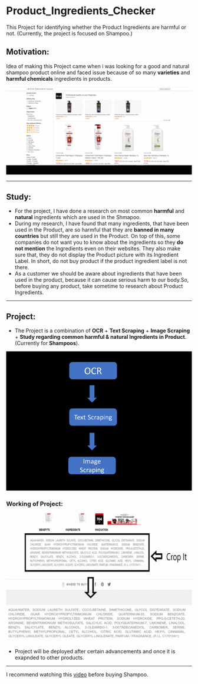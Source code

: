 # Product_Ingredients_Checker
This Project for identifying whether the Product Ingredients are harmful or not. (Currently, the project is focused on Shampoo.)


## Motivation:
Idea of making this Project came when i was looking for a good and natural shampoo product online and faced issue because of so many **varieties** and **harmful chemicals** ingredients in products.

<img src="https://github.com/manthanpatel98/Product_Ingredient/blob/main/Images/Products.gif" width=650>

---

## Study:
* For the project, I have done a research on most common **harmful** and **natural** ingredients which are used in the Shmapoo.
* During my research, I have found that many ingredients, that have been used in the Product, are so harmful that they are **banned in many countries** but still they are used in the Product. On top of this, some companies do not want you to know about the ingredients so they **do not mention** the Ingredients even on their websites. They also make sure that, they do not display the Product picture with its Ingredient Label. In short, do not buy product if the product ingredient label is not there.
* As a customer we should be aware about ingredients that have been used in the product, because it can cause serious harm to our body.So, before buying any product, take sometime to research about Product Ingredients.

---

## Project:
* The Project is a combination of **OCR** + **Text Scraping** + **Image Scraping** + **Study regarding common harmful & natural Ingredients in Product**. (Currently for **Shampoos**).

<img src="https://github.com/manthanpatel98/Product_Ingredient/blob/main/Images/chart.png" width=650>

### Working of Project:

<img src="https://github.com/manthanpatel98/Product_Ingredient/blob/main/Images/Product_Ing.gif" width=650>

* Project will be deployed after certain advancements and once it is exapnded to other products.

--- 

I recommend watching this [video](https://www.youtube.com/watch?v=I7XZ7BemN2Y) before buying Shampoo.


